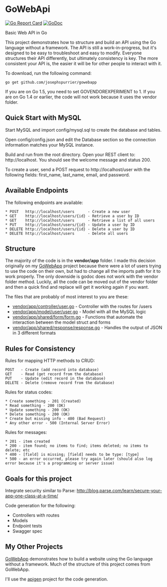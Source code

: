 # GoWebApi

[![Go Report Card](https://goreportcard.com/badge/github.com/josephspurrier/gowebapi)](https://goreportcard.com/report/github.com/josephspurrier/gowebapi)
[![GoDoc](https://godoc.org/github.com/josephspurrier/gowebapi?status.svg)](https://godoc.org/github.com/josephspurrier/gowebapi) 

Basic Web API in Go

This project demonstrates how to structure and build an API using the Go language without a framework. The API is still a work-in-progress, but it's designed to be easy to troubleshoot and easy to modify. Everyone structures their API differently, but ultimately consistency is key. The more consistent your API is, the easier it will be for other people to interact with it.

To download, run the following command:

~~~
go get github.com/josephspurrier/gowebapp
~~~

If you are on Go 1.5, you need to set GOVENDOREXPERIMENT to 1. If you are on Go 1.4 or earlier, the code will not work because it uses the vendor folder.

## Quick Start with MySQL

Start MySQL and import config/mysql.sql to create the database and tables.

Open config/config.json and edit the Database section so the connection information matches your MySQL instance.

Build and run from the root directory. Open your REST client to: http://localhost. You should see the welcome message and status 200.

To create a user, send a POST request to http://localhost/user with the following fields: first_name, last_name, email, and password.

## Available Endpoints

The following endpoints are available:

```
* POST   http://localhost/users		 - Create a new user
* GET	 http://localhost/users/{id} - Retrieve a user by ID
* GET	 http://localhost/users 	 - Retrieve a list of all users
* PUT	 http://localhost/users/{id} - Update a user by ID
* DELETE http://localhost/users/{id} - Delete a user by ID
* DELETE http://localhost/users		 - Delete all users
```

## Structure

The majority of the code is in the **vendor/app** folder. I made this decision originally on
my [GoWebApp](https://github.com/josephspurrier/gowebapp) project because there were
a lot of users trying to use the code on their own, but had to change all the imports path for it to work properly.
The only downside is godoc does not work with the vendor folder method. Luckily, all the code can be moved out of the vendor
folder and then a quick find and replace will get it working again if you want.

The files that are probably of most interest to you are these:

* [vendor/app/controller/user.go](https://github.com/josephspurrier/gowebapi/blob/master/vendor/app/controller/user.go) - Controller with the routes for /users
* [vendor/app/model/user/user.go](https://github.com/josephspurrier/gowebapi/blob/master/vendor/app/controller/user.go) - Model with all the MySQL logic
* [vendor/app/shared/form/form.go](https://github.com/josephspurrier/gowebapi/blob/master/vendor/app/shared/form/form.go) - Functions that automate the interaction between the model struct and forms
* [vendor/app/shared/response/response.go](https://github.com/josephspurrier/gowebapi/blob/master/vendor/app/shared/response/response.go) - Handles the output of JSON in 3 different formats

## Rules for Consistency

Rules for mapping HTTP methods to CRUD:

```
POST   - Create (add record into database)
GET    - Read (get record from the database)
PUT    - Update (edit record in the database)
DELETE - Delete (remove record from the database)
```

Rules for status codes:

```
* Create something - 201 (Created)
* Read something - 200 (OK)
* Update something - 200 (OK)
* Delete something - 200 (OK)
* Create but missing info - 400 (Bad Request)
* Any other error - 500 (Internal Server Error)
```

Rules for messages:

```
* 201 - item created
* 200 - item found; no items to find; items deleted; no items to delete; etc
* 400 - [field] is missing; [field] needs to be type: [type]
* 500 - an error occurred, please try again later (should also log error because it's a programming or server issue)
```

## Goals for this project

Integrate security similar to Parse: http://blog.parse.com/learn/secure-your-app-one-class-at-a-time/

Code generation for the following:
* Controllers with routes
* Models
* Endpoint tests
* Swagger spec

## My Other Projects

[GoWebApp](https://github.com/josephspurrier/gowebapp) demonstrates how to build a website using the Go language without a framework. Much
of the structure of this project comes from GoWebApp.

I'll use the [apigen](https://github.com/josephspurrier/apigen) project for the code generation.